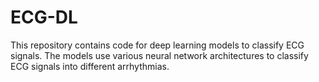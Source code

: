 # ECG-DL
This repository contains code for deep learning models to classify ECG signals. The models use various neural network architectures to classify ECG signals into different arrhythmias.
